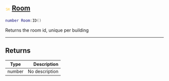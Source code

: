 ## ![shared](.gitbook/assets/shared.png) [Room](home/Room)



```lua
number Room:ID()
```

Returns the room id, unique per building


------
## Returns

| Type   | Description |
| ------ | ----------: |
| number | No description |

